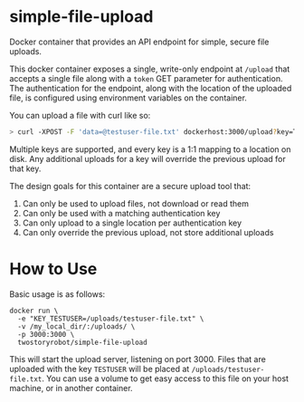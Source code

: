 # simple-file-upload

Docker container that provides an API endpoint for simple, secure file uploads.

This docker container exposes a single, write-only endpoint at `/upload` that
accepts a single file along with a `token` GET parameter for authentication. The
authentication for the endpoint, along with the location of the uploaded file, 
is configured using environment variables on the container.

You can upload a file with curl like so:

```bash
> curl -XPOST -F 'data=@testuser-file.txt' dockerhost:3000/upload?key=TESTUSER
```

Multiple keys are supported, and every key is a 1:1 mapping to a location on 
disk. Any additional uploads for a key will override the previous upload for
that key. 

The design goals for this container are a secure upload tool that:
1. Can only be used to upload files, not download or read them
2. Can only be used with a matching authentication key
3. Can only upload to a single location per authentication key
4. Can only override the previous upload, not store additional uploads

# How to Use

Basic usage is as follows:

```
docker run \
  -e "KEY_TESTUSER=/uploads/testuser-file.txt" \
  -v /my_local_dir/:/uploads/ \
  -p 3000:3000 \
  twostoryrobot/simple-file-upload
```

This will start the upload server, listening on port 3000. Files that are 
uploaded with the key `TESTUSER` will be placed at `/uploads/testuser-file.txt`.
You can use a volume to get easy access to this file on your host machine, or in
another container.
